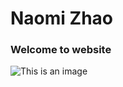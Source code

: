 # Naomi Zhao
### Welcome to website

![This is an image](https://myoctocat.com/assets/images/base-octocat.svg)
